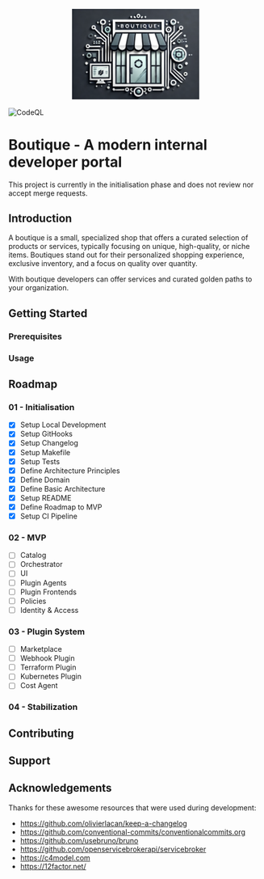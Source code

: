 <p align="center">
    <a href="https://github.com/baking-bread/boutique" target="_blank">
        <img width="50%" src="./assets/logo.png" alt="Boutique logo">
    </a>
</p>

![CodeQL](https://github.com/baking-bread/boutique/actions/workflows/codeql.yaml/badge.svg?branch=main&event=push)

# Boutique - A modern internal developer portal

This project is currently in the initialisation phase and does not review nor accept merge requests.

## Introduction

A boutique is a small, specialized shop that offers a curated selection of products or services, typically focusing on unique, high-quality, or niche items.
Boutiques stand out for their personalized shopping experience, exclusive inventory, and a focus on quality over quantity.

With boutique developers can offer services and curated golden paths to your organization.

## Getting Started

### Prerequisites

### Usage

## Roadmap

### 01 - Initialisation

- [x] Setup Local Development
- [x] Setup GitHooks
- [x] Setup Changelog
- [x] Setup Makefile
- [x] Setup Tests
- [x] Define Architecture Principles
- [x] Define Domain
- [x] Define Basic Architecture
- [x] Setup README
- [x] Define Roadmap to MVP
- [x] Setup CI Pipeline

### 02 - MVP

- [ ] Catalog
- [ ] Orchestrator
- [ ] UI
- [ ] Plugin Agents
- [ ] Plugin Frontends
- [ ] Policies
- [ ] Identity & Access

### 03 - Plugin System

- [ ] Marketplace
- [ ] Webhook Plugin
- [ ] Terraform Plugin
- [ ] Kubernetes Plugin
- [ ] Cost Agent

### 04 - Stabilization

## Contributing

## Support

## Acknowledgements

Thanks for these awesome resources that were used during development:

- https://github.com/olivierlacan/keep-a-changelog
- https://github.com/conventional-commits/conventionalcommits.org
- https://github.com/usebruno/bruno
- https://github.com/openservicebrokerapi/servicebroker
- https://c4model.com
- https://12factor.net/
